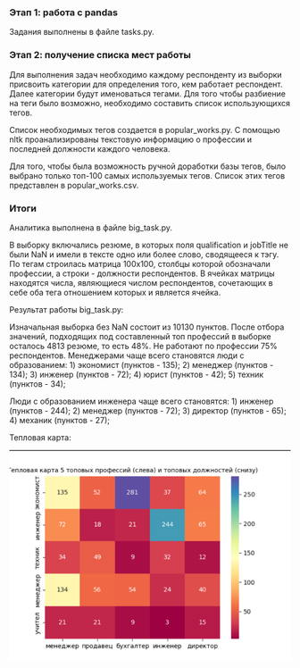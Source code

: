 ### Этап 1: работа с pandas

Задания выполнены в файле tasks.py.

### Этап 2: получение списка мест работы

Для выполнения задач необходимо каждому респонденту из выборки присвоить категории для определения
того, кем работает респондент. Далее категории будут именоваться тегами. Для того чтобы разбиение на теги было возможно,
необходимо составить список использующихся тегов.

Список необходимых тегов создается в popular_works.py. С помощью nltk проанализированы текстовую информацию
о профессии и последней должности каждого человека.

Для того, чтобы была возможность ручной доработки базы тегов, было выбрано только топ-100 самых используемых тегов.
Список этих тегов представлен в popular_works.csv.


### Итоги

Аналитика выполнена в файле big_task.py.

В выборку включались резюме, в которых поля qualification и jobTitle не были NaN и имели в тексте одно или более слово,
сводящееся к тэгу. По тегам строилась матрица 100x100, столбцы которой обозначали профессии, а строки - должности
респондентов. В ячейках матрицы находятся числа, являющиеся числом респондентов, сочетающих в себе оба тега отношением
которых и является ячейка.


Результат работы big_task.py:

Изначальная выборка без NaN состоит из 10130 пунктов.
После отбора значений, подходящих под составленный топ профессий в выборке осталось 4813 резюме, то есть 48%.
Не работают по профессии 75% респондентов.
Менеджерами чаще всего становятся люди с образованием:
    1) экономист (пунктов - 135);
    2) менеджер (пунктов - 134);
    3) инженер (пунктов - 72);
    4) юрист (пунктов - 42);
    5) техник (пунктов - 34);

Люди с образованием инженера чаще всего становятся:
    1) инженер (пунктов - 244);
    2) менеджер (пунктов - 72);
    3) директор (пунктов - 65);
    4) механик (пунктов - 27);

Тепловая карта:

![](heatmap.png)


